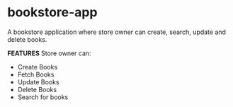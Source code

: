 # bookstore-app

A bookstore application where store owner can create, search, update and delete books.

**FEATURES**
Store owner can:
- Create Books
- Fetch Books
- Update Books
- Delete Books
- Search for books